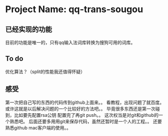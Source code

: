 # Project Name: qq-trans-sougou #
## 已经实现的功能 ##
目前的功能是唯一的，只有qq输入法词库转换为搜狗可用的词库。

## To do ##
优化算法？（split的性能我还值得怀疑）

## 感受 ##
第一次把自己写的东西的代码传到github上面来。。
看教程，出现问题了就百度。
或许这就是以后解决问题的一个比较好的方法吧。。
毕竟很多东西还是第一次碰到，比如要先配置rsa公钥
配置完了再git push。。
这次权当是对git和github的一个熟悉吧。
后面还要多用用git来保存代码，虽然还暂时是一个人的工程。。
还要熟悉github mac客户端的使用。。
